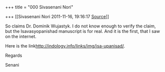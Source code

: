 +++
title = "000 Sivasenani Nori"

+++
[[Sivasenani Nori	2011-11-16, 19:16:17 [Source](https://groups.google.com/g/bvparishat/c/cD_KB3-9lZY)]]



So claims Dr. Dominik Wujastyk. I do not know enough to verify the claim, but the Isavasyopanishad manuscript is for real. And it is the first, that I saw on the internet.

  

Here is the link<http://indology.info/links/img/isa-upanisad/>.

  

Regards

Senani

